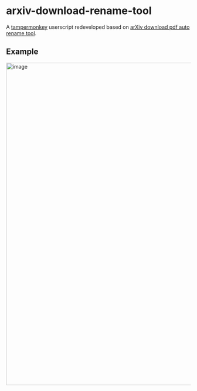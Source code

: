 # arxiv-download-rename-tool


A [tampermonkey](https://www.tampermonkey.net/) userscript redeveloped based on [arXiv download pdf auto rename tool](https://greasyfork.org/en/scripts/475078-arxiv%E8%AE%BA%E6%96%87%E4%B8%8B%E8%BD%BD%E8%87%AA%E5%8A%A8%E9%87%8D%E5%91%BD%E5%90%8D%E4%B8%BA%E8%AE%BA%E6%96%87%E5%90%8D-%E5%8A%9F%E8%83%BD%E5%A2%9E%E5%BC%BA%E7%89%88-arxiv-download-pdf-auto-rename-tool).


## Example
<img width="880" alt="image" src="https://github.com/seanxuu/arxiv-download-rename-tool/assets/118865326/e925a3df-1afa-4413-8536-cf3bb232c702">

